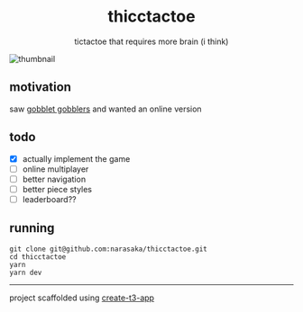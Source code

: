 <h1 align="center">thicctactoe</h1>

<p align="center">tictactoe that requires more brain (i think)</p>

![thumbnail](https://user-images.githubusercontent.com/61931072/225155039-2f6da681-f7ca-4d5c-8074-7738c5b102e2.png)

## motivation

saw [gobblet gobblers](https://duckduckgo.com/?q=gobblet+gobblers) and wanted an online version

## todo

- [x] actually implement the game
- [ ] online multiplayer
- [ ] better navigation
- [ ] better piece styles
- [ ] leaderboard??

## running

```
git clone git@github.com:narasaka/thicctactoe.git
cd thicctactoe
yarn
yarn dev
```
<hr>

project scaffolded using [create-t3-app](https://create.t3.gg)
